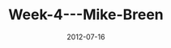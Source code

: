 ---
layout: music 
title: "Week-4---Mike-Breen"
series: "The Good Life"
date: 2012-07-16 
description: "Mike Breen talks about how Jesus both invites us and challenges us into the good life."
audio: "http://www.crossroads.net/players/media/hq/goodlife_04.mp3"
audio-duration: "37:26"
src: "http://www.crossroads.net/players/media/mediumHz/GoodLife_190x110.jpg"
---